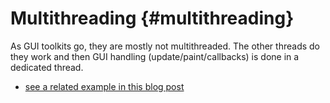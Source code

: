 Multithreading {#multithreading}
==============
As GUI toolkits go, they are mostly not multithreaded.
The other threads do they work and then GUI handling (update/paint/callbacks) is done in a dedicated thread.
* [see a related example in this blog post](https://www.theimpossiblecode.com/blog/faster-opencv-smiles-tbb "dedicated GUI thread")

